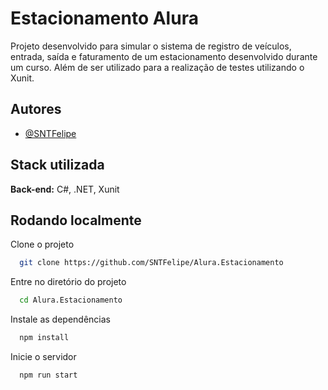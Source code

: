 # Estacionamento Alura

Projeto desenvolvido para simular o sistema de registro de veículos, entrada, saída e faturamento de um estacionamento desenvolvido durante um curso.
Além de ser utilizado para a realização de testes utilizando o Xunit.


## Autores

- [@SNTFelipe](https://github.com/SNTFelipe)


## Stack utilizada

**Back-end:** C#, .NET, Xunit


## Rodando localmente

Clone o projeto

```bash
  git clone https://github.com/SNTFelipe/Alura.Estacionamento
```

Entre no diretório do projeto

```bash
  cd Alura.Estacionamento
```

Instale as dependências

```bash
  npm install
```

Inicie o servidor

```bash
  npm run start
```
